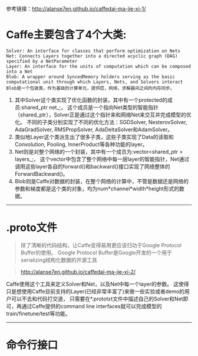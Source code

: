 参考链接：http://alanse7en.github.io/caffedai-ma-jie-xi-1/

# Caffe主要包含了4个大类:  
    Solver: An interface for classes that perform optimization on Nets
    Net: Connects Layers together into a directed acyclic graph (DAG) specified by a NetParameter
    Layer: An interface for the units of computation which can be composed into a Net
    Blob: A wrapper around SyncedMemory holders serving as the basic computational unit through which Layers, Nets, and Solvers interact
    Blob是一个包装类，作为基础的计算单元，提供层，网络，求解器间之间的内存同步。
 
 1. 其中Solver这个类实现了优化函数的封装，其中有一个protected的成员:shared_ptr<Net > net_;，
 这个成员是一个指向Net类型的智能指针（shared_ptr），Solver正是通过这个指针来和网络Net来交互并完成模型的优化。
 不同的子类分别实现了不同的优化方法：SGDSolver, NesterovSolver, AdaGradSolver, RMSPropSolver, AdaDeltaSolver和AdamSolver。
 2. 类似地Layer这个类派生出了很多子类，这些子类实现了Data的读取和Convolution, Pooling, InnerProduct等各种功能的layer。
 3. Net则是对整个网络的一个封装，其中有一个成员为:vector<shared_ptr<Layer > > layers_;，
 这个vector中包含了整个网络中每一层layer的智能指针，Net通过调用这些layer各自的forward()和backward()接口实现了网络整体的ForwardBackward()。
 4. Blob则是Caffe对数据的封装，在整个网络的计算中，不管是数据还是网络的参数和梯度都是这个类的对象，均为num\*channel\*width\*height形式的数据。  
-----
# .proto文件
> 除了清晰的代码结构，让Caffe变得易用更应该归功于Google Protocol Buffer的使用。
Google Protocol Buffer是Google开发的一个用于serializing结构化数据的开源工具  
      
> http://alanse7en.github.io/caffedai-ma-jie-xi-2/    
    
Caffe使用这个工具来定义Solver和Net，以及Net中每一个layer的参数。
这使得只是想使用Caffe目前支持的Layer(已经非常丰富了)来做一些实验或者demo的用户可以不去和代码打交道，
只需要在*.prototxt文件中描述自己的Solver和Net即可，再通过Caffe提供的command line interfaces就可以完成模型的train/finetune/test等功能。
   
-----------------
# 命令行接口

